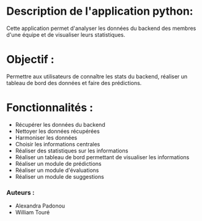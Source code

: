 # Description de l'application python:
Cette application permet d'analyser les données du backend des membres d'une équipe et de visualiser leurs statistiques.

# Objectif : 
Permettre aux utilisateurs de connaître les stats du backend, réaliser un tableau de bord des données et faire des prédictions.

# Fonctionnalités :
- Récupérer les données du backend
- Nettoyer les données récupérées
- Harmoniser les données
- Choisir les informations centrales
- Réaliser des statistiques sur les informations
- Réaliser un tableau de bord permettant de visualiser les informations
- Réaliser un module de prédictions
- Réaliser un module d'évaluations
- Réaliser un module de suggestions

### Auteurs : 
- Alexandra Padonou
- William Touré
